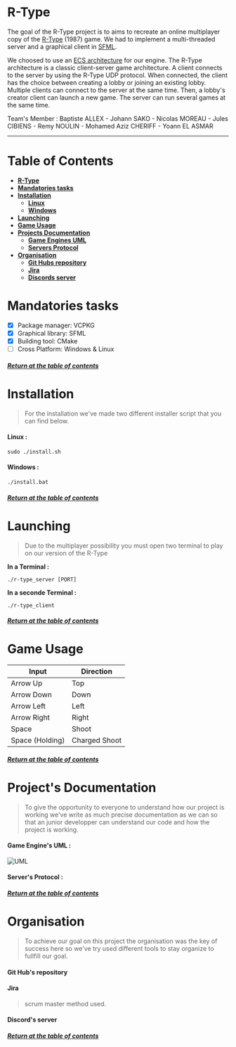 # R-Type

The goal of the R-Type project is to aims to recreate an online multiplayer copy of the [R-Type](https://fr.wikipedia.org/wiki/R-Type) (1987) game. We had to implement a multi-threaded server and a graphical client in [SFML](https://www.sfml-dev.org/).

We choosed to use an [ECS architecture](https://en.wikipedia.org/wiki/Entity%E2%80%93component%E2%80%93system) for our engine. The R-Type architecture is a classic client-server game architecture. A client connects to the server by using the R-Type UDP protocol. When connected, the client has the choice between creating a lobby or joining an existing lobby. Multiple clients can connect to the server at the same time. Then, a lobby's creator client can launch a new game. The server can run several games at the same time.

Team's Member : Baptiste ALLEX - Johann SAKO - Nicolas MOREAU - Jules CIBIENS - Remy NOULIN - Mohamed Aziz CHERIFF - Yoann EL ASMAR

***

# Table of Contents

- [**R-Type**](#rtype)
- [**Mandatories tasks**](#mandatories-tasks)
- [**Installation**](#installation)
    - [**Linux**](#linux)
    - [**Windows**](#windows)
- [**Launching**](#launching)
- [**Game Usage**](#game-usage)
- [**Projects Documentation**](#projects-documentation)
    - [**Game Engines UML**](#game-engines-uml)
    - [**Servers Protocol**](#servers-protocol)
- [**Organisation**](#organisation)
    - [**Git Hubs repository**](#git-hubs-repository)
    - [**Jira**](#jira)
    - [**Discords server**](#discords-server)

# Mandatories tasks

- [X] Package manager: VCPKG
- [X] Graphical library: SFML
- [X] Building tool: CMake
- [ ] Cross Platform: Windows & Linux

###### [**Return at the table of contents**](#table-of-contents)

# Installation
> For the installation we've made two different installer script that you can find below.

#### **Linux :**
```
sudo ./install.sh
```
#### **Windows :**
```
./install.bat
```
###### [**Return at the table of contents**](#table-of-contents)
# Launching
>Due to the multiplayer possibility you must open two terminal to play on our version of the R-Type 

**In a Terminal :**
```
./r-type_server [PORT]
```

**In a seconde Terminal :**
```
./r-type_client
```
###### [**Return at the table of contents**](#table-of-contents)
# Game Usage

Input           | Direction    
----------------|--------------
Arrow Up        | Top          
Arrow Down      | Down         
Arrow Left      | Left         
Arrow Right     | Right        
Space           | Shoot        
Space (Holding) | Charged Shoot
###### [**Return at the table of contents**](#table-of-contents)
# Project's Documentation
>To give the opportunity to everyone to understand how our project is working we've write as much precise documentation as we can so that an junior developper can understand our code and how the project is working.

#### **Game Engine's UML :**

![UML](http://image.noelshack.com/fichiers/2023/07/1/1676296070-uml.png)

#### **Server's Protocol :**
###### [**Return at the table of contents**](#table-of-contents)
# Organisation
>To achieve our goal on this project the organisation was the key of success here so we've try used different tools to stay organize to fullfill our goal.

#### **Git Hub's repository**

#### **Jira**
>scrum master method used.

#### **Discord's server**
###### [**Return at the table of contents**](#table-of-contents)